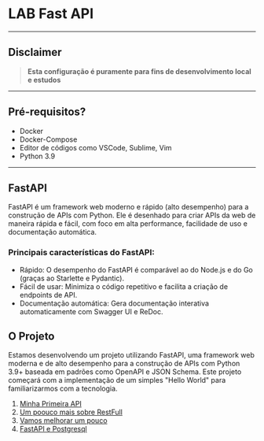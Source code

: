 # LAB Fast API
---
## Disclaimer
> **Esta configuração é puramente para fins de desenvolvimento local e estudos**
> 

---

## Pré-requisitos?
* Docker
* Docker-Compose
* Editor de códigos como VSCode, Sublime, Vim
* Python 3.9
---

## FastAPI

FastAPI é um framework web moderno e rápido (alto desempenho) para a construção de APIs com Python. Ele é desenhado para criar APIs da web de maneira rápida e fácil, com foco em alta performance, facilidade de uso e documentação automática.



### Principais características do FastAPI:

* Rápido: O desempenho do FastAPI é comparável ao do Node.js e do Go (graças ao Starlette e Pydantic).
* Fácil de usar: Minimiza o código repetitivo e facilita a criação de endpoints de API.
* Documentação automática: Gera documentação interativa automaticamente com Swagger UI e ReDoc.


## O Projeto

Estamos desenvolvendo um projeto utilizando FastAPI, uma framework web moderna e de alto desempenho para a construção de APIs com Python 3.9+ baseada em padrões como OpenAPI e JSON Schema. Este projeto começará com a implementação de um simples "Hello World" para familiarizarmos com a tecnologia.


1. [Minha Primeira API](minha-primeira-api/README.md)
2. [Um poouco mais sobre RestFull](app-restfull/README.md)
3. [Vamos melhorar um pouco](app-restfull-refactor/README.md)
4. [FastAPI e Postgresql](app-crud-db/README.md)
